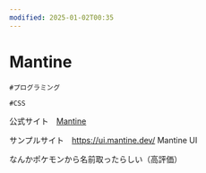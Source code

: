 ```yaml
---
modified: 2025-01-02T00:35
---
```

# Mantine

`#プログラミング`

`#CSS`

公式サイト　[Mantine](https://mantine.dev/)

サンプルサイト　https://ui.mantine.dev/ Mantine UI

なんかポケモンから名前取ったらしい（高評価）